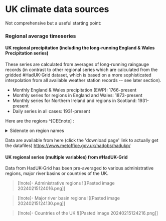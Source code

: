 # UK climate data sources

Not comprehensive but a useful starting point:

### Regional average timeseries

#### UK regional precipitation (including the long-running England & Wales Precipitation series)

These series are calculated from averages of long-running raingauge records (in contrast to other regional series which are calculated from the gridded #HadUK-Grid dataset, which is based on a more sophisticated interpolation from all available weather station records -- see later section).

- Monthly England & Wales precipitation (EWP): 1766-present
- Monthly series for regions in England and Wales: 1873-present
- Monthly series for Northern Ireland and regions in Scotland: 1931-present
- Daily series in all cases: 1931-present

Here are the regions ^[CEEnote] :

[^CEEnote]: Note that in the series of publications that defined these regions, 'Central England' Precipitation (CEP) is actually called 'Central and East England' precipitation (CEEP) and this is recommended for consistency with the published literature and to avoid confusion with 'Central England Temperature' #CET which is a different region to CEEP.

<details>

<summary>Sidenote on region names</summary>

Note that in the series of publications that defined these regions, 'Central England' Precipitation (CEP) is actually called 'Central and East England' precipitation (CEEP) and this is recommended for consistency with the published literature and to avoid confusion with 'Central England Temperature' #CET which is a different region to CEEP.

</details>

Data are available from here (click the 'download page' link to actually get the datafiles)
https://www.metoffice.gov.uk/hadobs/hadukp/

#### UK regional series (multiple variables) from #HadUK-Grid 

Data from HadUK-Grid has been pre-averaged to various administrative regions, major river basins or countries of the UK.

> [!note]- Administrative regions
> ![[Pasted image 20240215124016.png]]

> [!note]- Major river basin regions
> ![[Pasted image 20240215124130.png]]

> [!note]- Countries of the UK
> ![[Pasted image 20240215124216.png]]

